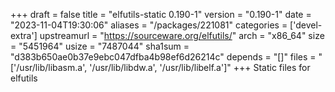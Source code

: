 +++
draft = false
title = "elfutils-static 0.190-1"
version = "0.190-1"
date = "2023-11-04T19:30:06"
aliases = "/packages/221081"
categories = ['devel-extra']
upstreamurl = "https://sourceware.org/elfutils/"
arch = "x86_64"
size = "5451964"
usize = "7487044"
sha1sum = "d383b650ae0b37e9ebc047dfba4b98ef6d26214c"
depends = "[]"
files = "['/usr/lib/libasm.a', '/usr/lib/libdw.a', '/usr/lib/libelf.a']"
+++
Static files for elfutils